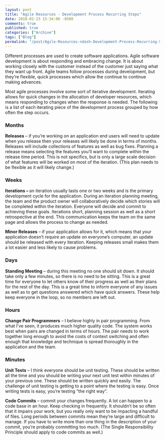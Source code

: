 ```yaml
---
layout: post
title: "Agile Resources - Development Process Recurring Steps"
date: 2010-02-23 15:34:00 -0500
comments: true
published: true
categories: ["Archive"]
tags: ["Blog"]
permalink: "/post/Agile-Resources-ndash-Development-Process-Recurring-Steps/"
---
```

<!-- more -->



<p>Different processes are used to create software applications. Agile software development is about responding and embracing change. It is about working closely with the customer instead of the customer just saying what they want up front. Agile teams follow processes during development, but they&rsquo;re flexible, quick processes which allow the continue to continue making advances.</p>
<p>Most agile processes involve some sort of iterative development. Iterating allows for quick changes in the allocation of developer resources, which means responding to changes when the response is needed. The following is a list of each iterating piece of the development process grouped by how often the step occurs.</p>
<h3>Months</h3>
<p><strong>Releases</strong> &ndash; if you&rsquo;re working on an application end users will need to update when you release then your releases will likely be done in terms of months. Releases will include collections of features as well as bug fixes. Planning a release means selecting the features you&rsquo;ll want to complete within the release time period. This is not specifics, but is only a large scale decision of what features will be worked on most of the iteration. (This plan needs to be flexible as it will likely change.)</p>
<h3>Weeks</h3>
<p><strong>Iterations &ndash; </strong>an iteration usually lasts one or two weeks and is the primary development cycle for the application. During an iteration planning meeting, the team and the product owner will collaboratively decide which stories will be completed within the iteration. Everyone will decide and commit to achieving these goals. Iterations short, planning session as well as a short retrospective at the end. This communication keeps the team on the same page and allows the process to change as needed.</p>
<p><strong>Minor Releases</strong> &ndash; if your application allows for it, which means that your application doesn&rsquo;t require an update on everyone&rsquo;s computer, an update should be released with every iteration. Keeping releases small makes them a lot easier and less likely to cause problems.</p>
<h3>Days</h3>
<p><strong>Standing Meeting</strong> &ndash; during this meeting no one should sit down. It should take only a few minutes, so there is no need to be sitting. This is a great time for everyone to let others know of their progress as well as their plans for the rest of the day. This is a great time to inform everyone of any issues as well as to get questions answered which have quick answers. These help keep everyone in the loop, so no members are left out.</p>
<h3>Hours</h3>
<p><strong>Change Pair Programmers</strong> &ndash; I believe highly in pair programming. From what I&rsquo;ve seen, it produces much higher quality code. The system works best when pairs are changed in terms of hours. The pair needs to work together long enough to avoid the costs of context switching and often enough that knowledge and technique is spread thoroughly in the application and the team.</p>
<h3>Minutes</h3>
<p><strong>Unit Tests</strong> &ndash; I think everyone should be unit testing. These should be written all the time and you should be writing your next unit test within minutes of your previous one. These should be written quickly and easily. The challenge of unit testing is getting to a point where the testing is easy. Once writing tests is easy, you&rsquo;re testing &ldquo;the right way&rdquo;.</p>
<p><strong>Code Commits</strong> &ndash; commit your changes frequently. A lot can happen to a code base in an hour. Keep checking in frequently. It shouldn&rsquo;t be so often that it impairs your work, but you really only want to be impacting a handful of files. Long periods between commits mean they&rsquo;re large and difficult to manage. If you have to write more than one thing in the description of your commit, you&rsquo;re probably committing too much. (The Single Responsibility Principle should apply to code commits as well.)</p>
